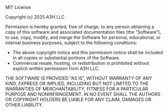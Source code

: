 MIT License

Copyright (c) 2025 A3H LLC

Permission is hereby granted, free of charge, to any person obtaining a copy
of this software and associated documentation files (the “Software”), to use,
copy, modify, and merge the Software for personal, educational, or internal
business purposes, subject to the following conditions:

- The above copyright notice and this permission notice shall be included in
  all copies or substantial portions of the Software.
- Commercial resale, hosting, or redistribution is prohibited without explicit
  written permission from A3H LLC.

THE SOFTWARE IS PROVIDED “AS IS”, WITHOUT WARRANTY OF ANY KIND, EXPRESS OR
IMPLIED, INCLUDING BUT NOT LIMITED TO THE WARRANTIES OF MERCHANTABILITY,
FITNESS FOR A PARTICULAR PURPOSE AND NONINFRINGEMENT. IN NO EVENT SHALL THE
AUTHORS OR COPYRIGHT HOLDERS BE LIABLE FOR ANY CLAIM, DAMAGES OR OTHER LIABILITY.
